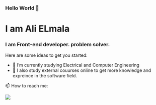 ### Hello World 👋
<h1> I am Ali ELmala</h1>
<h3> I am Front-end developer. problem solver. <br>

</h3>

Here are some ideas to get you started:

- 🔭 I’m currently studying Electrical and Computer Engineering
- 🌱 I also study external couurses online to get more knowledge and expreince in the software field.

</div>

📫 How to reach me: 

 <a href="https://www.linkedin.com/in/alielmala"><img src="https://img.shields.io/badge/LinkedIn-0077B5?style=for-the-badge&logo=linkedin&logoColor=white"></a>
